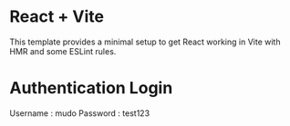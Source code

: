 # React + Vite

This template provides a minimal setup to get React working in Vite with HMR and some ESLint rules.

# Authentication Login
Username : mudo 
Password : test123
